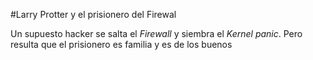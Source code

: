 #Larry Protter y el prisionero del Firewal

Un supuesto hacker se salta el  *Firewall* y siembra el *Kernel panic*.
Pero resulta que el prisionero es familia y es de los buenos

